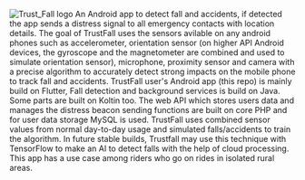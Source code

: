 ![Trust_Fall logo](https://i.imgur.com/GB00eBr.png)
An Android app to detect fall and accidents, if detected the app sends a distress signal to all emergency contacts with location details. The goal of TrustFall uses the sensors avilable on any android phones such as accelerometer, orientation sensor (on higher API Android devices, the gyroscope and the magnetometer are combined and used to simulate orientation sensor), microphone, proximity sensor and camera with a precise algorithm to accurately detect strong impacts on the mobile phone to track fall and accidents.
TrustFall user's Android app (this repo) is mainly build on Flutter, Fall detection and background services is build on Java. Some parts are built on Koltin too. The web API which stores users data and manages the distress beacon sending functions are built on core PHP and for user data storage MySQL is used. TrustFall uses combined sensor values from normal day-to-day usage and simulated falls/accidents to train the algorithm. In future stable builds, Trustfall may use this technique with TensorFlow to make an AI to detect falls with the help of cloud processing. This app has a use case among riders who go on rides in isolated rural areas.
